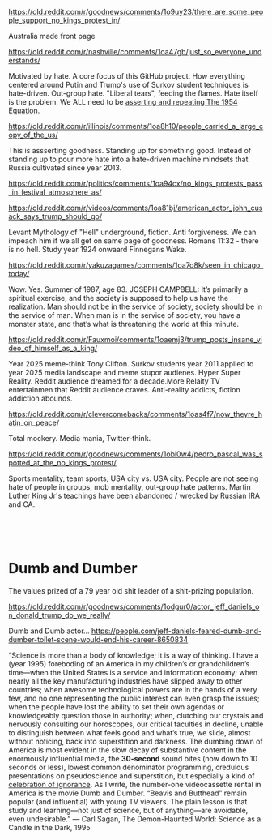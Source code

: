 https://old.reddit.com/r/goodnews/comments/1o9uy23/there_are_some_people_support_no_kings_protest_in/

Australia made front page     

https://old.reddit.com/r/nashville/comments/1oa47gb/just_so_everyone_understands/

Motivated by hate. A core focus of this GitHub project. How everything centered around Putin and Trump's use of Surkov student techniques is hate-driven. Out-group hate. "Liberal tears", feeding the flames. Hate itself is the problem. We ALL need to be [asserting and repeating The 1954 Equation.](../Martin_Luther_King_Jr_quotes0.md)

https://old.reddit.com/r/illinois/comments/1oa8h10/people_carried_a_large_copy_of_the_us/

This is assserting goodness. Standing up for something good. Instead of standing up to pour more hate into a hate-driven machine mindsets that Russia cultivated since year 2013.

https://old.reddit.com/r/politics/comments/1oa94cx/no_kings_protests_pass_in_festival_atmosphere_as/

https://old.reddit.com/r/videos/comments/1oa81bj/american_actor_john_cusack_says_trump_should_go/

Levant Mythology of "Hell" underground, fiction. Anti forgiveness. We can impeach him if we all get on same page of goodness. Romans 11:32 - there is no hell. Study year 1924 onwaard Finnegans Wake.       

https://old.reddit.com/r/yakuzagames/comments/1oa7o8k/seen_in_chicago_today/

Wow. Yes. Summer of 1987, age 83. JOSEPH CAMPBELL: It’s primarily a spiritual exercise, and the society is supposed to help us have the realization. Man should not be in the service of society, society should be in the service of man. When man is in the service of society, you have a monster state, and that’s what is threatening the world at this minute.

https://old.reddit.com/r/Fauxmoi/comments/1oaemj3/trump_posts_insane_video_of_himself_as_a_king/

Year 2025 meme-think Tony Clifton. Surkov students year 2011 applied to year 2025 media landscape and meme stupor audienes. Hyper Super Reality. Reddit audience dreamed for a decade.More Relaity TV entertainmen that Reddit audience craves. Anti-reality addicts, fiction addiction abounds.


https://old.reddit.com/r/clevercomebacks/comments/1oas4f7/now_theyre_hatin_on_peace/

Total mockery. Media mania, Twitter-think.  

https://old.reddit.com/r/goodnews/comments/1obi0w4/pedro_pascal_was_spotted_at_the_no_kings_protest/

Sports mentality, team sports, USA city vs. USA city. People are not seeing hate of people in groups, mob mentality, out-group hate patterns. Martin Luther King Jr's teachings have been abandoned / wrecked by Russian IRA and CA.

&nbsp;

&nbsp;

# Dumb and Dumber

The values prized of a 79 year old shit leader of a shit-prizing population.

https://old.reddit.com/r/goodnews/comments/1odgur0/actor_jeff_daniels_on_donald_trump_do_we_really/

Dumb and Dumb actor... https://people.com/jeff-daniels-feared-dumb-and-dumber-toilet-scene-would-end-his-career-8650834

“Science is more than a body of knowledge; it is a way of thinking. I have a (year 1995) foreboding of an America in my children’s or grandchildren’s time—when the United States is a service and information economy; when nearly all the key manufacturing industries have slipped away to other countries; when awesome technological powers are in the hands of a very few, and no one representing the public interest can even grasp the issues; when the people have lost the ability to set their own agendas or knowledgeably question those in authority; when, clutching our crystals and nervously consulting our horoscopes, our critical faculties in decline, unable to distinguish between what feels good and what’s true, we slide, almost without noticing, back into superstition and darkness. The dumbing down of America is most evident in the slow decay of substantive content in the enormously influential media, the **30-second** sound bites (now down to 10 seconds or less), lowest common denominator programming, credulous presentations on pseudoscience and superstition, but especially a kind of [celebration of ignorance](https://www.youtube.com/watch?v=wcY-x1VuWtE). As I write, the number-one videocassette rental in America is the movie Dumb and Dumber. “Beavis and Butthead” remain popular (and influential) with young TV viewers. The plain lesson is that study and learning—not just of science, but of anything—are avoidable, even undesirable.”
― Carl Sagan, The Demon-Haunted World: Science as a Candle in the Dark, 1995
